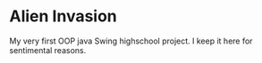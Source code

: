 # Alien Invasion
My very first OOP java Swing highschool project. I keep it here for sentimental reasons.
